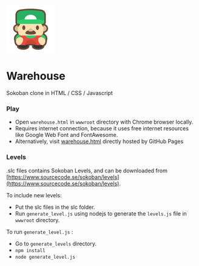![](https://raw.githubusercontent.com/catfacetaro/Warehouse/master/wwwroot/icon.png)

# Warehouse
Sokoban clone in HTML / CSS / Javascript

### Play
- Open `warehouse.html` in `wwwroot` directory with Chrome browser locally.
- Requires internet connection, because it uses free internet resources like Google Web Font and FontAwesome.
- Alternatively, visit [warehouse.html](https://catfacetaro.github.io/Warehouse/wwwroot/warehouse.html) directly hosted by GitHub Pages

### Levels
.slc files contains Sokoban Levels, and can be downloaded from [https://www.sourcecode.se/sokoban/levels](https://www.sourcecode.se/sokoban/levels).

To include new levels:
- Put the slc files in the slc folder.
- Run `generate_level.js` using nodejs to generate the `levels.js` file in `wwwroot` directory.

To run `generate_level.js` :
- Go to `generate_levels` directory.
- `npm install`
- `node generate_level.js`
